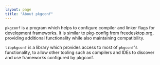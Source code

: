 ```yaml
---
layout: page
title: "About pkgconf"
---
```


`pkgconf` is a program which helps to configure compiler and linker flags for
development frameworks.  It is similar to pkg-config from freedesktop.org, providing additional
functionality while also maintaining compatibility.

`libpkgconf` is a library which provides access to most of `pkgconf`'s functionality, to allow
other tooling such as compilers and IDEs to discover and use frameworks configured by
pkgconf.
